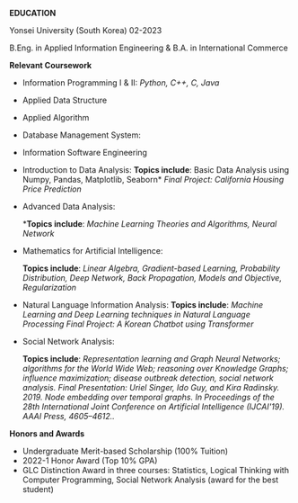 **EDUCATION**

Yonsei University (South Korea)
02-2023

B.Eng. in Applied Information Engineering & 
B.A. in International Commerce

**Relevant Coursework**

- Information Programming I & II: *Python, C++, C, Java*

- Applied Data Structure

- Applied Algorithm

- Database Management System: 

- Information Software Engineering

- Introduction to Data Analysis:
  **Topics include**: Basic Data Analysis using Numpy, Pandas, Matplotlib, Seaborn*
  *Final Project: California Housing Price Prediction*

- Advanced Data Analysis:

  ***Topics include**: *Machine Learning Theories and Algorithms, Neural Network*

- Mathematics for Artificial Intelligence:

  **Topics include**: *Linear Algebra, Gradient-based Learning, Probability Distribution, Deep Network, Back Propagation, Models and        Objective, Regularization*

- Natural Language Information Analysis:
  **Topics include**: *Machine Learning and Deep Learning techniques in Natural Language Processing*
  *Final Project: A Korean Chatbot using Transformer*

- Social Network Analysis:

  **Topics include**: *Representation learning and Graph Neural Networks; algorithms for the World Wide Web; reasoning over Knowledge      Graphs; influence maximization; disease outbreak detection, social network analysis.*
  *Final Presentation: Uriel Singer, Ido Guy, and Kira Radinsky. 2019. Node embedding over temporal graphs. In Proceedings of the 28th     International Joint Conference on Artificial Intelligence (IJCAI'19). AAAI Press, 4605–4612..*

**Honors and Awards**

- Undergraduate Merit-based Scholarship (100% Tuition)
- 2022-1 Honor Award (Top 10% GPA)
- GLC Distinction Award in three courses: Statistics, Logical Thinking with Computer Programming, Social Network Analysis (award for the best student) 
